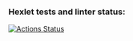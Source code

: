 ### Hexlet tests and linter status:
[![Actions Status](https://github.com/seeewo4kin/java-project-61/workflows/hexlet-check/badge.svg)](https://github.com/seeewo4kin/java-project-61/actions)
